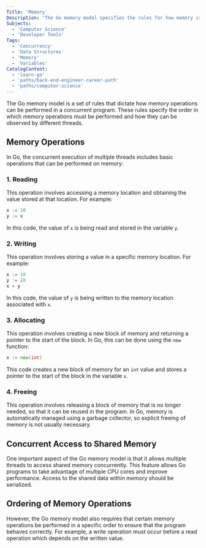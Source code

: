 ```yaml
---
Title: 'Memory'
Description: 'The Go memory model specifies the rules for how memory is accessed and modified in concurrent programs.'
Subjects:
  - 'Computer Science'
  - 'Developer Tools'
Tags:
  - 'Concurrency'
  - 'Data Structures'
  - 'Memory'
  - 'Variables'
CatalogContent:
  - 'learn-go'
  - 'paths/back-end-engineer-career-path'
  - 'paths/computer-science'
---
```


The Go memory model is a set of rules that dictate how memory operations can be performed in a concurrent program. These rules specify the order in which memory operations must be performed and how they can be observed by different threads.

## Memory Operations

In Go, the concurrent execution of multiple threads includes basic operations that can be performed on memory:

### 1. Reading

This operation involves accessing a memory location and obtaining the value stored at that location. For example:

```go
x := 10
y := x
```

In this code, the value of `x` is being read and stored in the variable `y`.

### 2. Writing

This operation involves storing a value in a specific memory location. For example:

```go
x := 10
y := 20
x = y
```

In this code, the value of `y` is being written to the memory location associated with `x`.

### 3. Allocating

This operation involves creating a new block of memory and returning a pointer to the start of the block. In Go, this can be done using the `new` function:

```go
x := new(int)
```

This code creates a new block of memory for an `int` value and stores a pointer to the start of the block in the variable `x`.

### 4. Freeing

This operation involves releasing a block of memory that is no longer needed, so that it can be reused in the program. In Go, memory is automatically managed using a garbage collector, so explicit freeing of memory is not usually necessary.

## Concurrent Access to Shared Memory

One important aspect of the Go memory model is that it allows multiple threads to access shared memory concurrently. This feature allows Go programs to take advantage of multiple CPU cores and improve performance. Access to the shared data within memory should be serialized.

## Ordering of Memory Operations

However, the Go memory model also requires that certain memory operations be performed in a specific order to ensure that the program behaves correctly. For example, a write operation must occur before a read operation which depends on the written value.
